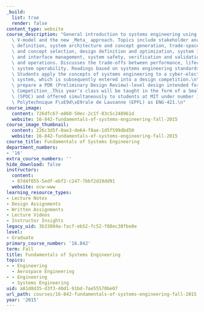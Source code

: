 ```yaml
---
_build:
  list: true
  render: false
content_type: website
course_description: "General introduction to systems engineering using both the classical\
  \ V-model and the new _Meta_ approach. Topics include stakeholder analysis, requirements\
  \ definition, system architecture and concept generation, trade-space exploration\
  \ and concept selection, design definition and optimization, system integration\
  \ and interface management, system safety, verification and validation, and commissioning\
  \ and operations. Discusses the trade-offs between performance, lifecycle cost and\
  \ system operability. Readings based on systems engineering standards and papers.\
  \ Students apply the concepts of systems engineering to a cyber-electro-mechanical\
  \ system, which is subsequently entered into a design competition.\n\nStudents will\
  \ prepare a PDR (Preliminary Design Review)-level design intended for the _Cansat\
  \ Competition_.This year's class will be taught in the form of a Small-Private-Online-Course\
  \ (SPOC) and offered simultaneously to students at MIT under number 16.842 and Ecole\
  \ Polytechnique F\xE9d\xE9rale de Lausanne (EPFL) as ENG-421.\n"
course_image:
  content: 726dfc67-e860-50ec-2c1f-83c5c248961d
  website: 16-842-fundamentals-of-systems-engineering-fall-2015
course_image_thumbnail:
  content: 226c3d5f-0ae3-de64-f8ae-1d5f599dbd50
  website: 16-842-fundamentals-of-systems-engineering-fall-2015
course_title: Fundamentals of Systems Engineering
department_numbers:
- '16'
extra_course_numbers: ''
hide_download: false
instructors:
  content:
  - 07d4f055-5edf-ebf2-c247-7bbf2d19dd91
  website: ocw-www
learning_resource_types:
- Lecture Notes
- Design Assignments
- Written Assignments
- Lecture Videos
- Instructor Insights
legacy_uid: 3b33804a-facf-eb52-fc52-f88ec38fbe8e
level:
- Graduate
primary_course_number: '16.842'
term: Fall
title: Fundamentals of Systems Engineering
topics:
- - Engineering
  - Aerospace Engineering
- - Engineering
  - Systems Engineering
uid: a81d8d35-d3f3-40d1-91bd-7ae55570be07
url_path: courses/16-842-fundamentals-of-systems-engineering-fall-2015
year: '2015'
---
```

